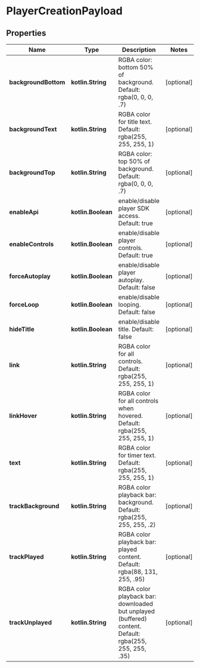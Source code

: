 
# PlayerCreationPayload

## Properties
Name | Type | Description | Notes
------------ | ------------- | ------------- | -------------
**backgroundBottom** | **kotlin.String** | RGBA color: bottom 50% of background. Default: rgba(0, 0, 0, .7) |  [optional]
**backgroundText** | **kotlin.String** | RGBA color for title text. Default: rgba(255, 255, 255, 1) |  [optional]
**backgroundTop** | **kotlin.String** | RGBA color: top 50% of background. Default: rgba(0, 0, 0, .7) |  [optional]
**enableApi** | **kotlin.Boolean** | enable/disable player SDK access. Default: true |  [optional]
**enableControls** | **kotlin.Boolean** | enable/disable player controls. Default: true |  [optional]
**forceAutoplay** | **kotlin.Boolean** | enable/disable player autoplay. Default: false |  [optional]
**forceLoop** | **kotlin.Boolean** | enable/disable looping. Default: false |  [optional]
**hideTitle** | **kotlin.Boolean** | enable/disable title. Default: false |  [optional]
**link** | **kotlin.String** | RGBA color for all controls. Default: rgba(255, 255, 255, 1) |  [optional]
**linkHover** | **kotlin.String** | RGBA color for all controls when hovered. Default: rgba(255, 255, 255, 1) |  [optional]
**text** | **kotlin.String** | RGBA color for timer text. Default: rgba(255, 255, 255, 1) |  [optional]
**trackBackground** | **kotlin.String** | RGBA color playback bar: background. Default: rgba(255, 255, 255, .2) |  [optional]
**trackPlayed** | **kotlin.String** | RGBA color playback bar: played content. Default: rgba(88, 131, 255, .95) |  [optional]
**trackUnplayed** | **kotlin.String** | RGBA color playback bar: downloaded but unplayed (buffered) content. Default: rgba(255, 255, 255, .35) |  [optional]




